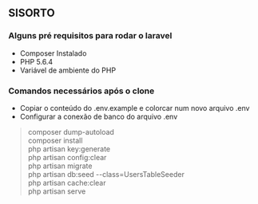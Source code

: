 ## SISORTO

### Alguns pré requisitos para rodar o laravel

* Composer Instalado
* PHP 5.6.4
* Variável de ambiente do PHP


### Comandos necessários após o clone

* Copiar o conteúdo do .env.example e colorcar num novo arquivo .env
* Configurar a conexão de banco do arquivo .env

> composer dump-autoload<br>
> composer install<br>
> php artisan key:generate<br>
> php artisan config:clear<br>
> php artisan migrate<br>
> php artisan db:seed --class=UsersTableSeeder<br>
> php artisan cache:clear<br>
> php artisan serve
